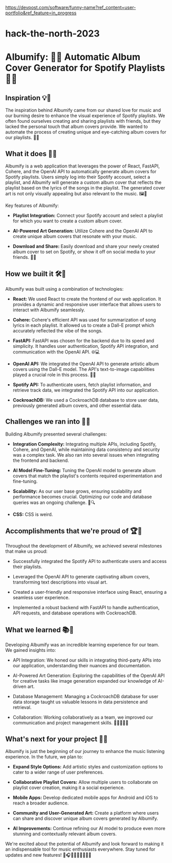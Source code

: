 https://devpost.com/software/funny-name?ref_content=user-portfolio&ref_feature=in_progress

# hack-the-north-2023

# Albumify: 🎵🌟 Automatic Album Cover Generator for Spotify Playlists 🎨🔥

## Inspiration 💡💭

The inspiration behind Albumify came from our shared love for music and our burning desire to enhance the visual experience of Spotify playlists. We often found ourselves creating and sharing playlists with friends, but they lacked the personal touch that album covers provide. We wanted to automate the process of creating unique and eye-catching album covers for our playlists. 🚀🎶

## What it does 🎉🎵

Albumify is a web application that leverages the power of React, FastAPI, Cohere, and the OpenAI API to automatically generate album covers for Spotify playlists. Users simply log into their Spotify account, select a playlist, and Albumify will generate a custom album cover that reflects the playlist based on the lyrics of the songs in the playlist. The generated cover art is not only visually appealing but also relevant to the music. 🖼️🔮

Key features of Albumify:

- **Playlist Integration:** Connect your Spotify account and select a playlist for which you want to create a custom album cover.

- **AI-Powered Art Generation:** Utilize Cohere and the OpenAI API to create unique album covers that resonate with your music.

- **Download and Share:** Easily download and share your newly created album cover to set on Spotify, or show it off on social media to your friends. 📲👥

## How we built it 🛠️👷

Albumify was built using a combination of technologies:

- **React:** We used React to create the frontend of our web application. It provides a dynamic and responsive user interface that allows users to interact with Albumify seamlessly. 

- **Cohere:** Cohere's efficient API was used for summarization of song lyrics in each playlist. It allowed us to create a Dall-E prompt which accurately reflected the vibe of the songs.

- **FastAPI:** FastAPI was chosen for the backend due to its speed and simplicity. It handles user authentication, Spotify API integration, and communication with the OpenAI API. 🌐💻

- **OpenAI API:** We integrated the OpenAI API to generate artistic album covers using the Dall-E model. The API's text-to-image capabilities played a crucial role in this process. 🤖🎨

- **Spotify API:** To authenticate users, fetch playlist information, and retrieve track data, we integrated the Spotify API into our application.

- **CockroachDB:** We used a CockroachDB database to store user data, previously generated album covers, and other essential data.

## Challenges we ran into 💪🤔

Building Albumify presented several challenges:

- **Integration Complexity:** Integrating multiple APIs, including Spotify, Cohere, and OpenAI, while maintaining data consistency and security was a complex task. We also ran into several issues when integrating the frontend and backend.

- **AI Model Fine-Tuning:** Tuning the OpenAI model to generate album covers that match the playlist's contents required experimentation and fine-tuning. 

- **Scalability:** As our user base grows, ensuring scalability and performance becomes crucial. Optimizing our code and database queries was an ongoing challenge. 🧩🔍

- **CSS:** CSS is weird.

## Accomplishments that we're proud of 🏆🙌

Throughout the development of Albumify, we achieved several milestones that make us proud:

- Successfully integrated the Spotify API to authenticate users and access their playlists.

- Leveraged the OpenAI API to generate captivating album covers, transforming text descriptions into visual art.

- Created a user-friendly and responsive interface using React, ensuring a seamless user experience.

- Implemented a robust backend with FastAPI to handle authentication, API requests, and database operations with CockroachDB.

## What we learned 📚🧠

Developing Albumify was an incredible learning experience for our team. We gained insights into:

- API Integration: We honed our skills in integrating third-party APIs into our application, understanding their nuances and documentation. 

- AI-Powered Art Generation: Exploring the capabilities of the OpenAI API for creative tasks like image generation expanded our knowledge of AI-driven art. 

- Database Management: Managing a CockroachDB database for user data storage taught us valuable lessons in data persistence and retrieval.

- Collaboration: Working collaboratively as a team, we improved our communication and project management skills. 👨‍💻👩‍💻🤝

## What's next for your project 🚀🌠

Albumify is just the beginning of our journey to enhance the music listening experience. In the future, we plan to:

- **Expand Style Options:** Add artistic styles and customization options to cater to a wider range of user preferences.

- **Collaborative Playlist Covers:** Allow multiple users to collaborate on playlist cover creation, making it a social experience.

- **Mobile Apps:** Develop dedicated mobile apps for Android and iOS to reach a broader audience.

- **Community and User-Generated Art:** Create a platform where users can share and discover unique album covers generated by Albumify.

- **AI Improvements:** Continue refining our AI model to produce even more stunning and contextually relevant album covers.

We're excited about the potential of Albumify and look forward to making it an indispensable tool for music enthusiasts everywhere. Stay tuned for updates and new features! 🌟🎧🚀💫🔥🌈🌻🌼🌠
